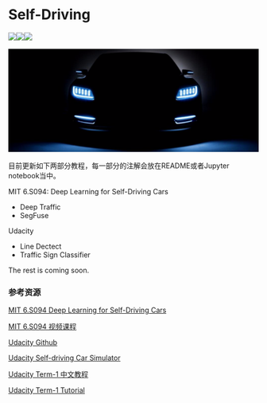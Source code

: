 # Self-Driving

![](<https://img.shields.io/badge/-Self--Driving-red.svg>)![](<https://img.shields.io/badge/license-MIT-green.svg>)![](<https://img.shields.io/badge/stuatus-update-blue.svg>)

![self-driving-car](img/self-driving-car.png)

目前更新如下两部分教程，每一部分的注解会放在README或者Jupyter notebook当中。

MIT 6.S094: Deep Learning for Self-Driving Cars

- Deep Traffic
- SegFuse

Udacity
- Line Dectect
- Traffic Sign Classifier

The rest is coming soon.

### **参考资源**

[MIT 6.S094 Deep Learning for Self-Driving Cars](<https://selfdrivingcars.mit.edu/>)

[MIT 6.S094 视频课程](<https://ai.yanxishe.com/page/groupDetail/21>)

[Udacity Github](<https://github.com/udacity>)

[Udacity Self-driving Car Simulator](<https://github.com/udacity/self-driving-car-sim>)

[Udacity Term-1 中文教程](<https://github.com/yajian/self-driving-car>)

[Udacity Term-1 Tutorial](<https://github.com/jessicayung/self-driving-car-nd>)